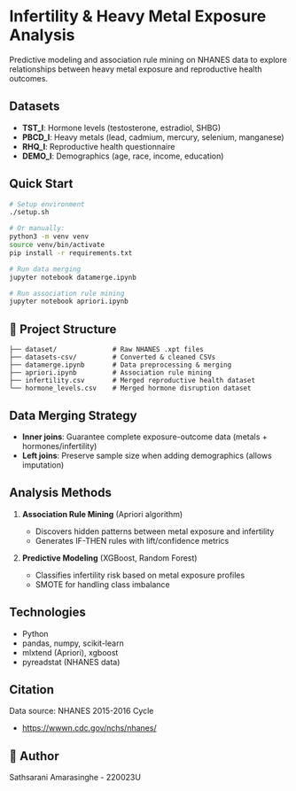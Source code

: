 # Infertility & Heavy Metal Exposure Analysis

Predictive modeling and association rule mining on NHANES data to explore relationships between heavy metal exposure and reproductive health outcomes.

## Datasets

- **TST_I**: Hormone levels (testosterone, estradiol, SHBG)
- **PBCD_I**: Heavy metals (lead, cadmium, mercury, selenium, manganese)
- **RHQ_I**: Reproductive health questionnaire
- **DEMO_I**: Demographics (age, race, income, education)

## Quick Start

```bash
# Setup environment
./setup.sh

# Or manually:
python3 -m venv venv
source venv/bin/activate
pip install -r requirements.txt

# Run data merging
jupyter notebook datamerge.ipynb

# Run association rule mining
jupyter notebook apriori.ipynb

```

## 📁 Project Structure

```
├── dataset/              # Raw NHANES .xpt files
├── datasets-csv/         # Converted & cleaned CSVs
├── datamerge.ipynb       # Data preprocessing & merging
├── apriori.ipynb         # Association rule mining
├── infertility.csv       # Merged reproductive health dataset
└── hormone_levels.csv    # Merged hormone disruption dataset
```

## Data Merging Strategy

- **Inner joins**: Guarantee complete exposure-outcome data (metals + hormones/infertility)
- **Left joins**: Preserve sample size when adding demographics (allows imputation)

## Analysis Methods

1. **Association Rule Mining** (Apriori algorithm)
   - Discovers hidden patterns between metal exposure and infertility
   - Generates IF-THEN rules with lift/confidence metrics

2. **Predictive Modeling** (XGBoost, Random Forest)
   - Classifies infertility risk based on metal exposure profiles
   - SMOTE for handling class imbalance


## Technologies

- Python
- pandas, numpy, scikit-learn
- mlxtend (Apriori), xgboost
- pyreadstat (NHANES data)

## Citation

Data source: NHANES 2015-2016 Cycle
- https://wwwn.cdc.gov/nchs/nhanes/

## 👤 Author

Sathsarani Amarasinghe - 220023U